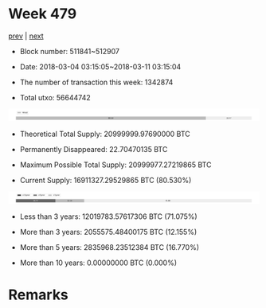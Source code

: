 # Week 479

[prev](week0478.md) | [next](week0480.md)

- Block number: 511841~512907

- Date: 2018-03-04 03:15:05~2018-03-11 03:15:04

- The number of transaction this week: 1342874

- Total utxo: 56644742

![](../images/mined_week0479.png)

- Theoretical Total Supply: 20999999.97690000 BTC

- Permanently Disappeared: 22.70470135 BTC

- Maximum Possible Total Supply: 20999977.27219865 BTC

- Current Supply: 16911327.29529865 BTC (80.530%)

![](../images/year_week0479.png)


- Less than 3 years: 12019783.57617306 BTC (71.075%)

- More than 3 years: 2055575.48400175 BTC (12.155%)

- More than 5 years: 2835968.23512384 BTC (16.770%)

- More than 10 years: 0.00000000 BTC (0.000%)

# Remarks

